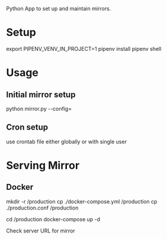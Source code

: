 Python App to set up and maintain mirrors.

# Setup 

export PIPENV_VENV_IN_PROJECT=1
pipenv install
pipenv shell

# Usage

## Initial mirror setup
python mirror.py --config=<name of config file>

## Cron setup

use crontab file either globally or with single user

# Serving Mirror

## Docker

mkdir -r <path-to-docker-project>/production
cp ./docker-compose.yml <path-to-docker-project>/production
cp ./production.conf <path-to-docker-project>/production

cd <path-to-docker-project>/production
docker-compose up -d

Check server URL for mirror

